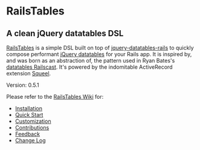 RailsTables
===========

A clean jQuery datatables DSL
-----------------------------

[RailsTables][rails-tables] is a simple DSL built on top of [jquery-datatables-rails][jqd-rails] to quickly compose performant [jQuery datatables][jqd] for your Rails app. It is inspired by, and was born as an abstraction of, the pattern used in Ryan Bates's [datatables Railscast][jqd-railscast]. It's powered by the indomitable ActiveRecord extension [Squeel][squeel].

[rails-tables]: https://github.com/christhekeele/rails-tables (RailsTables)
[jqd]: http://datatables.net/ (jQuery Datatables)
[jqd-rails]: https://github.com/rweng/jquery-datatables-rails (jQuery Datatables for Rails)
[jqd-railscast]: http://railscasts.com/episodes/340-datatables (Episode #340: Datatables)
[squeel]: https://github.com/ernie/squeel (Squeel: ActiveRecord 3, improved)

Version: 0.5.1

Please refer to the [RailsTables Wiki][wiki] for:

- [Installation][wiki-installation]
- [Quick Start][wiki-quick-start]
- [Customization][wiki-customization]
- [Contributions][wiki-contributions]
- [Feedback][wiki-feedback]
- [Change Log][wiki-change-log]

[wiki]: https://github.com/christhekeele/rails-tables/wiki (RailsTables Wiki)
[wiki-installation]: https://github.com/christhekeele/rails-tables/wiki/Installation (RailsTables Installation)
[wiki-quick-start]: https://github.com/christhekeele/rails-tables/wiki/Quick_Start (RailsTables Quick Start)
[wiki-customization]: https://github.com/christhekeele/rails-tables/wiki/Customization (RailsTables Customization)
[wiki-contributions]: https://github.com/christhekeele/rails-tables/wiki/Contributions (RailsTables Contributions)
[wiki-feedback]: https://github.com/christhekeele/rails-tables/wiki/Feedback (RailsTables Feedback)
[wiki-change-log]: https://github.com/christhekeele/rails-tables/wiki/Change_Log (RailsTables Change Log)